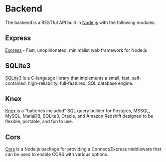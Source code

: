 # Backend

The backend is a RESTful API built in [Node.js](https://nodejs.org/) with the following modules:

## Express

[Express](https://expressjs.com/) - Fast, unopinionated, minimalist web framework for Node.js

## SQLite3

[SQLite3](https://www.sqlite.org/) is a C-language library that implements a small, fast, self-contained, high-reliability, full-featured, SQL database engine.

## Knex

[Knex](http://knexjs.org/) is a "batteries included" SQL query builder for Postgres, MSSQL, MySQL, MariaDB, SQLite3, Oracle, and Amazon Redshift designed to be flexible, portable, and fun to use.

## Cors

[Cors](https://expressjs.com/en/resources/middleware/cors.html) is a Node.js package for providing a Connect/Express middleware that can be used to enable CORS with various options.

